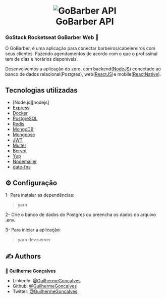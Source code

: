 <h1 align="center">
    <img alt="GoBarber API" src="https://res.cloudinary.com/lukemorales/image/upload/v1564533051/readme_logos/gobarber_hg5ddx.png" />
    <br>
    GoBarber API
</h1>

### GoStack Rocketseat GoBarber Web 🚀

O GoBarber, é uma aplicação para conectar barbeiros/cabelereiros com seus clientes. Fazendo agendamentos de acordo com o que o profissinal tem de dias e horários disponíveis.

Desenvolvemos a aplicação do zero, com backend([NodeJS](https://github.com/GuilhermeErthal/GoStack-GoBarber)) conectado ao banco de dados relacional(Postgres), web([ReactJS](https://github.com/GuilhermeErthal/Gobarber-web))e mobile([ReactNative](https://github.com/GuilhermeErthal/appgobarber)).

## Tecnologias utilizadas

-  [Node.js][nodejs]
-  [Express](https://expressjs.com/)
-  [Docker](https://www.docker.com/docker-community)
-  [PostgreSQL](https://www.postgresql.org/)
-  [Redis](https://redis.io/)
-  [MongoDB](https://www.mongodb.com/)
-  [Mongoose](https://mongoosejs.com/)
-  [JWT](https://jwt.io/)
-  [Multer](https://github.com/expressjs/multer)
-  [Bcrypt](https://www.npmjs.com/package/bcrypt)
-  [Yup](https://www.npmjs.com/package/yup)
-  [Nodemailer](https://nodemailer.com/about/)
-  [date-fns](https://date-fns.org/)

## ⚙ Configuração

1- Para instalar as dependências:
> yarn

2- Crie o banco de dados do Postgres ou preencha os dados do arquivo .env.

3- Para iniciar a aplicação:
> yarn dev:server

## ✍️ Authors <a name = "authors"></a>

👤 **Guilherme Gonçalves**

- LinkedIn: [@GuilhermeGoncalves](https://www.linkedin.com/in/guilherme-gon%C3%A7alves-b8086850/)
- Github: [@GuilhermeGoncalves](https://github.com/GuilhermeErthal)
- Twitter: [@GuilhermeGoncalves](https://twitter.com/Guilher97310471)
